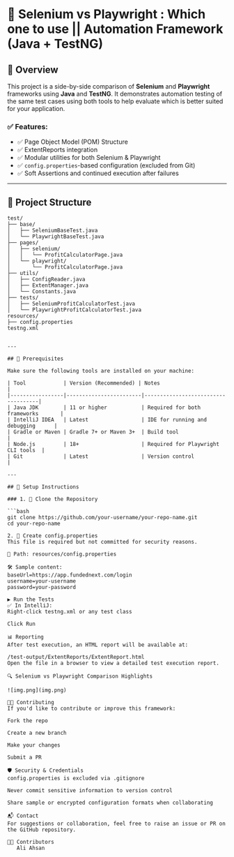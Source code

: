 # 🚀 Selenium vs Playwright : Which one to use || Automation Framework (Java + TestNG)

## 📌 Overview

This project is a side-by-side comparison of **Selenium** and **Playwright** frameworks using **Java** and **TestNG**. It demonstrates automation testing of the same test cases using both tools to help evaluate which is better suited for your application.

### ✅ Features:
- ✅ Page Object Model (POM) Structure
- ✅ ExtentReports integration
- ✅ Modular utilities for both Selenium & Playwright
- ✅ `config.properties`-based configuration (excluded from Git)
- ✅ Soft Assertions and continued execution after failures

---

## 📁 Project Structure

````plaintext
test/
├── base/
│   ├── SeleniumBaseTest.java
│   └── PlaywrightBaseTest.java
├── pages/
│   ├── selenium/
│   │   └── ProfitCalculatorPage.java
│   └── playwright/
│       └── ProfitCalculatorPage.java
├── utils/
│   ├── ConfigReader.java
│   ├── ExtentManager.java
│   └── Constants.java
├── tests/
│   ├── SeleniumProfitCalculatorTest.java
│   └── PlaywrightProfitCalculatorTest.java
resources/
├── config.properties
testng.xml


---

## 🧰 Prerequisites

Make sure the following tools are installed on your machine:

| Tool            | Version (Recommended) | Notes                             |
|-----------------|------------------------|------------------------------------|
| Java JDK        | 11 or higher           | Required for both frameworks       |
| IntelliJ IDEA   | Latest                 | IDE for running and debugging      |
| Gradle or Maven | Gradle 7+ or Maven 3+  | Build tool                         |
| Node.js         | 18+                    | Required for Playwright CLI tools  |
| Git             | Latest                 | Version control                    |

---

## 🔧 Setup Instructions

### 1. 🔁 Clone the Repository

```bash
git clone https://github.com/your-username/your-repo-name.git
cd your-repo-name

2. 🔑 Create config.properties
This file is required but not committed for security reasons.

📄 Path: resources/config.properties

🛠️ Sample content:
baseUrl=https://app.fundednext.com/login
username=your-username
password=your-password

▶️ Run the Tests
✅ In IntelliJ:
Right-click testng.xml or any test class

Click Run

📊 Reporting
After test execution, an HTML report will be available at:

/test-output/ExtentReports/ExtentReport.html
Open the file in a browser to view a detailed test execution report.

🔍 Selenium vs Playwright Comparison Highlights

![img.png](img.png)

🧑‍💻 Contributing
If you'd like to contribute or improve this framework:

Fork the repo

Create a new branch

Make your changes

Submit a PR

🛡️ Security & Credentials
config.properties is excluded via .gitignore

Never commit sensitive information to version control

Share sample or encrypted configuration formats when collaborating

📬 Contact
For suggestions or collaboration, feel free to raise an issue or PR on the GitHub repository.

👨‍💻 Contributors
   Ali Ahsan






